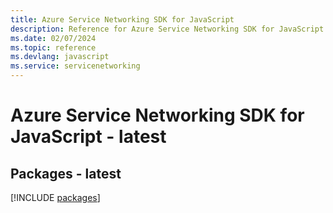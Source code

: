 ```yaml
---
title: Azure Service Networking SDK for JavaScript
description: Reference for Azure Service Networking SDK for JavaScript
ms.date: 02/07/2024
ms.topic: reference
ms.devlang: javascript
ms.service: servicenetworking
---
```

# Azure Service Networking SDK for JavaScript - latest
## Packages - latest
[!INCLUDE [packages](service-networking-index.md)]